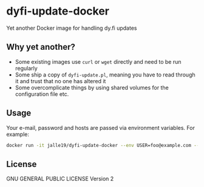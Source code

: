 # dyfi-update-docker

Yet another Docker image for handling dy.fi updates

## Why yet another?

* Some existing images use `curl` or `wget` directly and need to be run regularly
* Some ship a copy of `dyfi-update.pl`, meaning you have to read through it and trust that no one has altered it
* Some overcomplicate things by using shared volumes for the configuration file etc.

## Usage

Your e-mail, password and hosts are passed via environment variables. For example:

```bash
docker run -it jalle19/dyfi-update-docker --env USER=foo@example.com --env PASS=bar --env HOSTS="example.com foo.example.com"
```

## License

GNU GENERAL PUBLIC LICENSE Version 2
